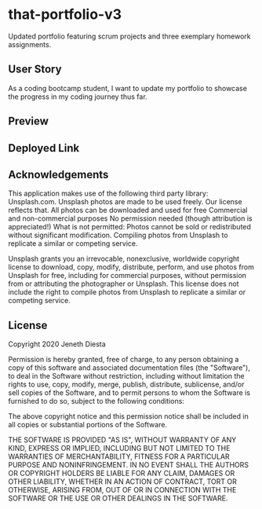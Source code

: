 # that-portfolio-v3
Updated portfolio featuring scrum projects and three exemplary homework assignments.

## User Story
As a coding bootcamp student, I want to update my portfolio to showcase the progress in my coding journey thus far.

## Preview

## Deployed Link

## Acknowledgements
This application makes use of the following third party library: Unsplash.com. Unsplash photos are made to be used freely. Our license reflects that. All photos can be downloaded and used for free Commercial and non-commercial purposes No permission needed (though attribution is appreciated!) What is not permitted: Photos cannot be sold or redistributed without significant modification. Compiling photos from Unsplash to replicate a similar or competing service.

Unsplash grants you an irrevocable, nonexclusive, worldwide copyright license to download, copy, modify, distribute, perform, and use photos from Unsplash for free, including for commercial purposes, without permission from or attributing the photographer or Unsplash. This license does not include the right to compile photos from Unsplash to replicate a similar or competing service.

## License 
Copyright 2020 Jeneth Diesta

Permission is hereby granted, free of charge, to any person obtaining a copy of this software and associated documentation files (the "Software"), to deal in the Software without restriction, including without limitation the rights to use, copy, modify, merge, publish, distribute, sublicense, and/or sell copies of the Software, and to permit persons to whom the Software is furnished to do so, subject to the following conditions:

The above copyright notice and this permission notice shall be included in all copies or substantial portions of the Software.

THE SOFTWARE IS PROVIDED "AS IS", WITHOUT WARRANTY OF ANY KIND, EXPRESS OR IMPLIED, INCLUDING BUT NOT LIMITED TO THE WARRANTIES OF MERCHANTABILITY, FITNESS FOR A PARTICULAR PURPOSE AND NONINFRINGEMENT. IN NO EVENT SHALL THE AUTHORS OR COPYRIGHT HOLDERS BE LIABLE FOR ANY CLAIM, DAMAGES OR OTHER LIABILITY, WHETHER IN AN ACTION OF CONTRACT, TORT OR OTHERWISE, ARISING FROM, OUT OF OR IN CONNECTION WITH THE SOFTWARE OR THE USE OR OTHER DEALINGS IN THE SOFTWARE.